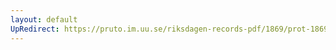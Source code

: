```yaml
---
layout: default
UpRedirect: https://pruto.im.uu.se/riksdagen-records-pdf/1869/prot-1869--ak--421/prot-1869--ak--421_078.pdf
---
```

